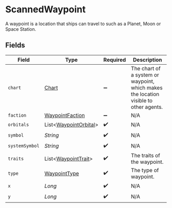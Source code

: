 # ScannedWaypoint

A waypoint is a location that ships can travel to such as a Planet, Moon or Space Station.


## Fields

| Field                                                                                | Type                                                                                 | Required                                                                             | Description                                                                          |
| ------------------------------------------------------------------------------------ | ------------------------------------------------------------------------------------ | ------------------------------------------------------------------------------------ | ------------------------------------------------------------------------------------ |
| `chart`                                                                              | [Chart](../../models/shared/Chart.md)                                                | :heavy_minus_sign:                                                                   | The chart of a system or waypoint, which makes the location visible to other agents. |
| `faction`                                                                            | [WaypointFaction](../../models/shared/WaypointFaction.md)                            | :heavy_minus_sign:                                                                   | N/A                                                                                  |
| `orbitals`                                                                           | List<[WaypointOrbital](../../models/shared/WaypointOrbital.md)>                      | :heavy_check_mark:                                                                   | N/A                                                                                  |
| `symbol`                                                                             | *String*                                                                             | :heavy_check_mark:                                                                   | N/A                                                                                  |
| `systemSymbol`                                                                       | *String*                                                                             | :heavy_check_mark:                                                                   | N/A                                                                                  |
| `traits`                                                                             | List<[WaypointTrait](../../models/shared/WaypointTrait.md)>                          | :heavy_check_mark:                                                                   | The traits of the waypoint.                                                          |
| `type`                                                                               | [WaypointType](../../models/shared/WaypointType.md)                                  | :heavy_check_mark:                                                                   | The type of waypoint.                                                                |
| `x`                                                                                  | *Long*                                                                               | :heavy_check_mark:                                                                   | N/A                                                                                  |
| `y`                                                                                  | *Long*                                                                               | :heavy_check_mark:                                                                   | N/A                                                                                  |